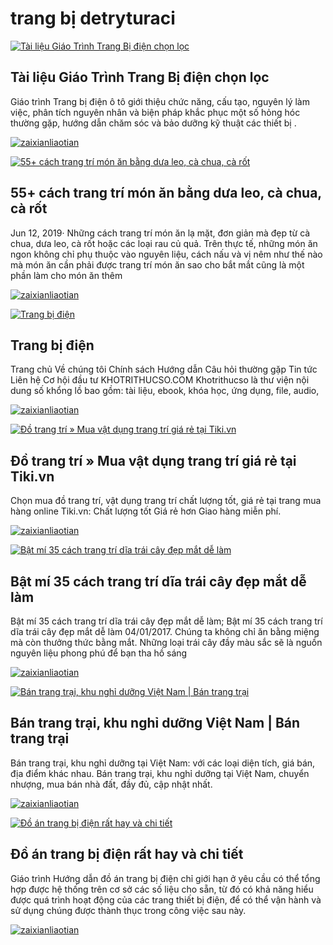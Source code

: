 # trang bị detryturaci
<a href="https://mnn.zoosnet.net/LR/Chatpre.aspx?id=MNN94995150&p=https://topgrinding.com/" target="_blank">![Tài liệu Giáo Trình Trang Bị điện chọn lọc](https://github.com/technlg/images/blob/main/61.jpg)</a>
## Tài liệu Giáo Trình Trang Bị điện chọn lọc
Giáo trình Trang bị điện ô tô giới thiệu chức năng, cấu tạo, nguyên lý làm việc, phân tích nguyên nhân và biện pháp khắc phục một số hỏng hóc thường gặp, hướng dẫn chăm sóc và bảo dưỡng kỹ thuật các thiết bị .
<a href="https://mnn.zoosnet.net/LR/Chatpre.aspx?id=MNN94995150&p=https://topgrinding.com/" target="_blank"><img src="https://github.com/technlg/images/raw/main/chat11.jpg" alt="zaixianliaotian"/></a><a href="//whatsapp.shibangsoft.com/WhatsApp.php" ><img src="https://github.com/technlg/images/raw/main/chat11.png" alt=""></a>
<a href="https://mnn.zoosnet.net/LR/Chatpre.aspx?id=MNN94995150&p=https://topgrinding.com/" target="_blank">![55+ cách trang trí món ăn bằng dưa leo, cà chua, cà rốt ](https://github.com/technlg/images/blob/main/44.jpg)</a>
## 55+ cách trang trí món ăn bằng dưa leo, cà chua, cà rốt 
Jun 12, 2019· Những cách trang trí món ăn lạ mặt, đơn giản mà đẹp từ cà chua, dưa leo, cà rốt hoặc các loại rau củ quả. Trên thực tế, những món ăn ngon không chỉ phụ thuộc vào nguyên liệu, cách nấu và vị nêm như thế nào mà món ăn cần phải được trang trí món ăn sao cho bắt mắt cũng là một phần làm cho món ăn thêm 
<a href="https://mnn.zoosnet.net/LR/Chatpre.aspx?id=MNN94995150&p=https://topgrinding.com/" target="_blank"><img src="https://github.com/technlg/images/raw/main/chat11.jpg" alt="zaixianliaotian"/></a><a href="//whatsapp.shibangsoft.com/WhatsApp.php" ><img src="https://github.com/technlg/images/raw/main/chat11.png" alt=""></a>
<a href="https://mnn.zoosnet.net/LR/Chatpre.aspx?id=MNN94995150&p=https://topgrinding.com/" target="_blank">![Trang bị điện](https://github.com/technlg/images/blob/main/15.jpg)</a>
## Trang bị điện
Trang chủ Về chúng tôi Chính sách Hướng dẫn Câu hỏi thường gặp Tin tức Liên hệ Cơ hội đầu tư KHOTRITHUCSO.COM Khotrithucso là thư viện nội dung số khổng lồ bao gồm: tài liệu, ebook, khóa học, ứng dụng, file, audio, 
<a href="https://mnn.zoosnet.net/LR/Chatpre.aspx?id=MNN94995150&p=https://topgrinding.com/" target="_blank"><img src="https://github.com/technlg/images/raw/main/chat11.jpg" alt="zaixianliaotian"/></a><a href="//whatsapp.shibangsoft.com/WhatsApp.php" ><img src="https://github.com/technlg/images/raw/main/chat11.png" alt=""></a>
<a href="https://mnn.zoosnet.net/LR/Chatpre.aspx?id=MNN94995150&p=https://topgrinding.com/" target="_blank">![Đồ trang trí » Mua vật dụng trang trí giá rẻ tại Tiki.vn](https://github.com/technlg/images/blob/main/23.jpg)</a>
## Đồ trang trí » Mua vật dụng trang trí giá rẻ tại Tiki.vn
Chọn mua đồ trang trí, vật dụng trang trí chất lượng tốt, giá rẻ tại trang mua hàng online Tiki.vn: Chất lượng tốt Giá rẻ hơn Giao hàng miễn phí.
<a href="https://mnn.zoosnet.net/LR/Chatpre.aspx?id=MNN94995150&p=https://topgrinding.com/" target="_blank"><img src="https://github.com/technlg/images/raw/main/chat11.jpg" alt="zaixianliaotian"/></a><a href="//whatsapp.shibangsoft.com/WhatsApp.php" ><img src="https://github.com/technlg/images/raw/main/chat11.png" alt=""></a>
<a href="https://mnn.zoosnet.net/LR/Chatpre.aspx?id=MNN94995150&p=https://topgrinding.com/" target="_blank">![Bật mí 35 cách trang trí dĩa trái cây đẹp mắt dễ làm](https://github.com/technlg/images/blob/main/14.jpg)</a>
## Bật mí 35 cách trang trí dĩa trái cây đẹp mắt dễ làm
Bật mí 35 cách trang trí dĩa trái cây đẹp mắt dễ làm; Bật mí 35 cách trang trí dĩa trái cây đẹp mắt dễ làm 04/01/2017. Chúng ta không chỉ ăn bằng miệng mà còn thưởng thức bằng mắt. Những loại trái cây đầy màu sắc sẽ là nguồn nguyên liệu phong phú để bạn tha hồ sáng 
<a href="https://mnn.zoosnet.net/LR/Chatpre.aspx?id=MNN94995150&p=https://topgrinding.com/" target="_blank"><img src="https://github.com/technlg/images/raw/main/chat11.jpg" alt="zaixianliaotian"/></a><a href="//whatsapp.shibangsoft.com/WhatsApp.php" ><img src="https://github.com/technlg/images/raw/main/chat11.png" alt=""></a>
<a href="https://mnn.zoosnet.net/LR/Chatpre.aspx?id=MNN94995150&p=https://topgrinding.com/" target="_blank">![Bán trang trại, khu nghỉ dưỡng Việt Nam | Bán trang trại ](https://github.com/technlg/images/blob/main/51.jpg)</a>
## Bán trang trại, khu nghỉ dưỡng Việt Nam | Bán trang trại 
Bán trang trại, khu nghỉ dưỡng tại Việt Nam: với các loại diện tích, giá bán, địa điểm khác nhau. Bán trang trại, khu nghỉ dưỡng tại Việt Nam, chuyển nhượng, mua bán nhà đất, đầy đủ, cập nhật nhất.
<a href="https://mnn.zoosnet.net/LR/Chatpre.aspx?id=MNN94995150&p=https://topgrinding.com/" target="_blank"><img src="https://github.com/technlg/images/raw/main/chat11.jpg" alt="zaixianliaotian"/></a><a href="//whatsapp.shibangsoft.com/WhatsApp.php" ><img src="https://github.com/technlg/images/raw/main/chat11.png" alt=""></a>
<a href="https://mnn.zoosnet.net/LR/Chatpre.aspx?id=MNN94995150&p=https://topgrinding.com/" target="_blank">![Đồ án trang bị điện rất hay và chi tiết](https://github.com/technlg/images/blob/main/36.jpg)</a>
## Đồ án trang bị điện rất hay và chi tiết
Giáo trình Hướng dẫn đồ án trang bị điện chỉ giới hạn ở yêu cầu có thể tổng hợp được hệ thống trên cơ sở các số liệu cho sẵn, từ đó có khả năng hiểu được quá trình hoạt động của các trang thiết bị điện, để có thể vận hành và sử dụng chúng được thành thục trong công việc sau này.
<a href="https://mnn.zoosnet.net/LR/Chatpre.aspx?id=MNN94995150&p=https://topgrinding.com/" target="_blank"><img src="https://github.com/technlg/images/raw/main/chat11.jpg" alt="zaixianliaotian"/></a><a href="//whatsapp.shibangsoft.com/WhatsApp.php" ><img src="https://github.com/technlg/images/raw/main/chat11.png" alt=""></a>
